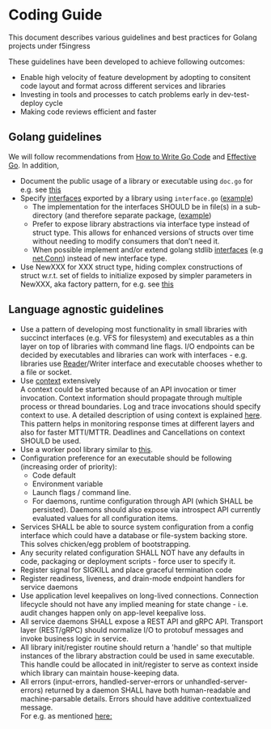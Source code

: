 # Coding Guide

This document describes various guidelines and best practices for Golang projects under f5ingress 

These guidelines have been developed to achieve following outcomes:

* Enable high velocity of feature development by adopting to consitent code layout and format across different services and
  libraries
* Investing in tools and processes to catch problems early in dev-test-deploy cycle
* Making code reviews efficient and faster 



## Golang guidelines

We will follow recommendations from
[How to Write Go Code](https://golang.org/doc/code.html) and
[Effective Go]( https://golang.org/doc/effective_go.html). In addition,

* Document the public usage of a library or executable using `doc.go` for e.g.
  see [this](https://github.com/coreos/etcd/blob/master/embed/doc.go)
* Specify [interfaces](http://jordanorelli.com/post/32665860244/how-to-use-interfaces-in-go)
  exported by a library using `interface.go`
  ([example](https://github.com/appcelerator/amp/tree/2dd6ddfef77ba0efe0563f34e0805d1111ed104a/data/storage))  
  * The implementation for the interfaces SHOULD be in file(s) in a
    sub-directory (and therefore separate package,
    ([example](https://github.com/appcelerator/amp/blob/2dd6ddfef77ba0efe0563f34e0805d1111ed104a/data/storage/etcd/store.go))
  * Prefer to expose library abstractions via interface type instead of
    struct type. This allows for enhanced versions of structs over time
    without needing to modify consumers that don’t need it.
  * When possible implement and/or extend golang stdlib [interfaces](http://sweetohm.net/article/go-interfaces.en.html)
    (e.g [net.Conn](https://github.com/golang/go/blob/go1.9.2/src/net/net.go#L112))
    instead of new interface type. 
* Use NewXXX for XXX struct type, hiding complex constructions of struct w.r.t.
  set of fields to initialize exposed by simpler parameters in NewXXX, aka
  factory pattern, for e.g. see
  [this](http://matthewbrown.io/2016/01/23/factory-pattern-in-golang/)


## Language agnostic guidelines

* Use a pattern of developing most functionality in small libraries with
  succinct interfaces (e.g. VFS for filesystem) and executables as a thin layer
  on top of libraries with command line flags. I/O endpoints can be decided by
  executables and libraries can work with interfaces - e.g. libraries use
  [Reader](https://tour.golang.org/methods/21)/Writer interface and executable
  chooses whether to a file or socket.
* Use [context](https://blog.golang.org/context) extensively  
  A context could be started because of an API invocation or timer invocation.
  Context information should propagate through multiple process or thread
  boundaries. Log and trace invocations should specify context to use. A
  detailed description of using context is explained [here](https://gitlab.com/volterra/ves.io/specifications/issues/11).
  This pattern helps in monitoring response times at different
  layers and also for faster MTTI/MTTR. Deadlines and Cancellations on context
  SHOULD be used.
* Use a worker pool library similar to [this](https://brandur.org/go-worker-pool).
* Configuration preference for an executable should be following (increasing
  order of priority):
  * Code default
  * Environment variable
  * Launch flags / command line.
  * For daemons, runtime configuration through API (which SHALL be persisted).
    Daemons should also expose via introspect API currently evaluated values
    for all configuration items.
* Services SHALL be able to source system configuration from a config
  interface which could have a database or file-system backing store. This
  solves chicken/egg problem of bootstrapping.
* Any security related configuration SHALL NOT have any defaults in code,
  packaging or deployment scripts - force user to specify it.
* Register signal for SIGKILL and place graceful termination code
* Register readiness, liveness, and drain-mode endpoint handlers for service
  daemons
* Use application level keepalives on long-lived connections. Connection
  lifecycle should not have any implied meaning for state change - i.e. audit
  changes happen only on app-level keepalive loss.
* All service daemons SHALL expose a REST API and gRPC API. Transport layer
  (REST/gRPC) should normalize I/O to protobuf messages and invoke business
  logic in service.
* All library init/register routine should return a 'handle' so that multiple
  instances of the library abstraction could be used in same executable. This
  handle could be allocated in init/register to serve as context inside which
  library can maintain house-keeping data.
* All errors (input-errors, handled-server-errors or unhandled-server-errors)
  returned by a daemon SHALL have both human-readable and machine-parsable
  details. Errors should have additive contextualized message.  
  For e.g. as mentioned [here:](https://dave.cheney.net/2016/04/27/dont-just-check-errors-handle-them-gracefully)
